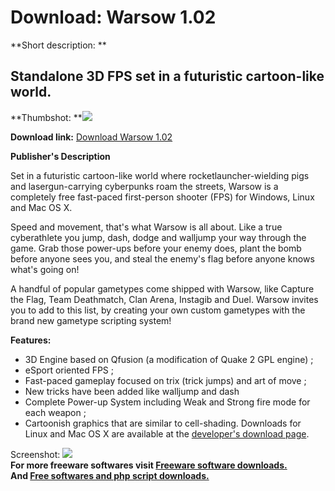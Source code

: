 # Download: Warsow 1.02

**Short description: **

## Standalone 3D FPS set in a futuristic cartoon-like world.

  
**Thumbshot: **![](http://www.freewarefiles.com/screenshot/warsow_md.gif)   
  
**Download link:** [Download Warsow 1.02](http://freesoftwares.boysofts.com/Warsow_program_22227.html)  
  

**Publisher's Description**  
  

Set in a futuristic cartoon-like world where rocketlauncher-wielding pigs and
lasergun-carrying cyberpunks roam the streets, Warsow is a completely free
fast-paced first-person shooter (FPS) for Windows, Linux and Mac OS X.

Speed and movement, that's what Warsow is all about. Like a true cyberathlete
you jump, dash, dodge and walljump your way through the game. Grab those
power-ups before your enemy does, plant the bomb before anyone sees you, and
steal the enemy's flag before anyone knows what's going on!

A handful of popular gametypes come shipped with Warsow, like Capture the
Flag, Team Deathmatch, Clan Arena, Instagib and Duel. Warsow invites you to
add to this list, by creating your own custom gametypes with the brand new
gametype scripting system!

**Features:**

  * 3D Engine based on Qfusion (a modification of Quake 2 GPL engine) ; 
  * eSport oriented FPS ; 
  * Fast-paced gameplay focused on trix (trick jumps) and art of move ; 
  * New tricks have been added like walljump and dash 
  * Complete Power-up System including Weak and Strong fire mode for each weapon ; 
  * Cartoonish graphics that are similar to cell-shading. 
Downloads for Linux and Mac OS X are available at the [developer's download
page](http://www.warsow.net/download/).

  
  
Screenshot: ![](http://www.freewarefiles.com/screenshot/warsow.gif)  
**For more freeware softwares visit [Freeware software downloads.](http://freesoftwares.boysofts.com/)**   
**And [Free softwares and php script downloads.](http://www.boysofts.com/)**

